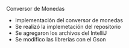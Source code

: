 <h> Conversor de Monedas</h>

- Implementación del conversor de monedas
- Se realizó la implemetación del repositorio
- Se agregaron los archivos del IntelliJ
- Se modifico las librerías con el Gson
